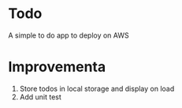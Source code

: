 # Todo
A simple to do app to deploy on AWS

# Improvementa
1. Store todos in local storage and display on load
3. Add unit test
